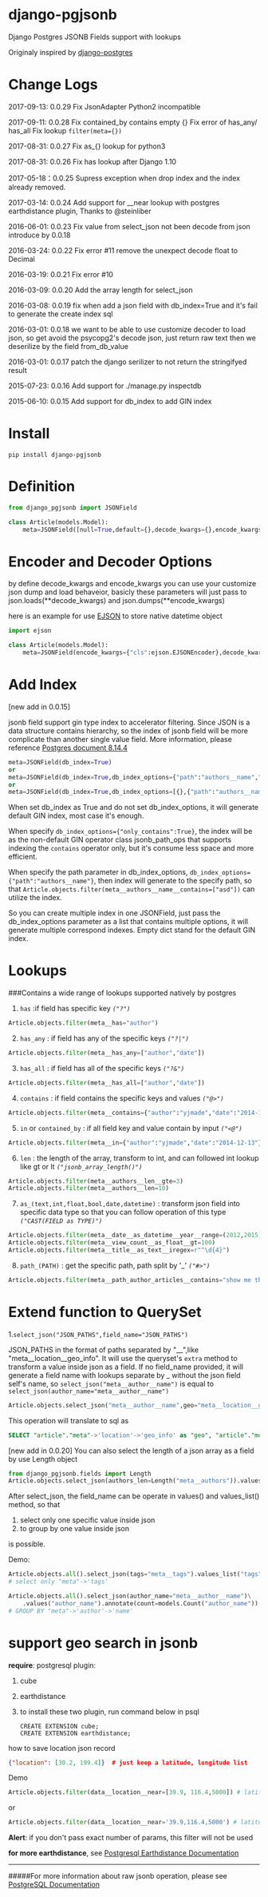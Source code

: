 # django-pgjsonb
Django Postgres JSONB Fields support with lookups

Originaly inspired by [django-postgres](https://bitbucket.org/schinckel/django-postgres/)


Change Logs
===========
2017-09-13: 0.0.29
    Fix JsonAdapter Python2 incompatible
    
2017-09-11: 0.0.28
    Fix contained_by contains empty {}
    Fix error of has_any/ has_all
    Fix lookup ```filter(meta={})```

2017-08-31: 0.0.27
    Fix as_{} lookup for python3

2017-08-31: 0.0.26
    Fix has lookup after Django 1.10

2017-05-18：0.0.25
    Supress exception when drop index and the index already removed.

2017-03-14: 0.0.24
    Add support for __near lookup with postgres earthdistance plugin, Thanks to @steinliber
    
2016-06-01: 0.0.23
	Fix value from select_json not been decode from json introduce by 0.0.18

2016-03-24: 0.0.22
	Fix error #11 remove the unexpect decode float to Decimal

2016-03-19: 0.0.21
	Fix error #10

2016-03-09: 0.0.20
	Add the array length for select_json

2016-03-08: 0.0.19
	fix when add a json field with db_index=True and it's fail to generate the create index sql

2016-03-01: 0.0.18
	we want to be able to use customize decoder to load json, so get avoid the psycopg2's decode json, just return raw text then we deserilize by the field from_db_value

2016-03-01: 0.0.17
	patch the django serilizer to not return the stringifyed result

2015-07-23: 0.0.16
	Add support for ./manage.py inspectdb

2015-06-10: 0.0.15
    Add support for db_index to add GIN index

Install
=======

`pip install django-pgjsonb`


Definition
===

```python
from django_pgjsonb import JSONField

class Article(models.Model):
	meta=JSONField([null=True,default={},decode_kwargs={},encode_kwargs={},db_index=False,db_index_options={}])
```


Encoder and Decoder Options
===
by define decode_kwargs and encode_kwargs you can use your customize json dump and load behaveior, basicly these parameters will just pass to json.loads(**decode_kwargs) and json.dumps(**encode_kwargs)

here is an example for use [EJSON](https://pypi.python.org/pypi/ejson) to store native datetime object

```python
import ejson

class Article(models.Model):
	meta=JSONField(encode_kwargs={"cls":ejson.EJSONEncoder},decode_kwargs={"cls":ejson.EJSONDecoder})
```


Add Index
=====
[new add in 0.0.15]

jsonb field support gin type index to accelerator filtering. Since JSON is a data structure contains hierarchy, so the index of jsonb field will be more complicate than another single value field. More information, please reference [Postgres document 8.14.4](http://www.postgresql.org/docs/9.4/static/datatype-json.html)

```python
meta=JSONField(db_index=True)
or
meta=JSONField(db_index=True,db_index_options={"path":"authors__name","only_contains":True})
or
meta=JSONField(db_index=True,db_index_options=[{},{"path":"authors__name","only_contains":True}])
```

When set db_index as True and do not set db_index_options, it will generate default GIN index, most case it's enough.

When specify ```db_index_options={"only_contains":True}```, the index will be as the non-default GIN operator class jsonb_path_ops that supports indexing the ```contains``` operator only, but it's consume less space and more efficient.

When specify the path parameter in db_index_options, ```db_index_options={"path":"authors__name"}```, then index will generate to the specify path, so that ```Article.objects.filter(meta__authors__name__contains=["asd"])``` can utilize the index.

So you can create multiple index in one JSONField, just pass the db_index_options parameter as a list that contains multiple options, it will generate multiple correspond indexes. Empty dict stand for the default GIN index.


Lookups
=======
###Contains a wide range of lookups supported natively by postgres

1. `has` :if field has specific key *`("?")`*

 ```python
 Article.objects.filter(meta__has="author")
 ```

2. `has_any` : if field has any of the specific keys *`("?|")`*

 ```python
 Article.objects.filter(meta__has_any=["author","date"])
 ```
3. `has_all` : if field has all of the specific keys *`("?&")`*

 ```python
 Article.objects.filter(meta__has_all=["author","date"])
 ```
4. `contains` : if field contains the specific keys and values *`("@>")`*
 ```python
 Article.objects.filter(meta__contains={"author":"yjmade","date":"2014-12-13"})
 ```

5. `in` or `contained_by` : if all field key and value  contain by input *`("<@")`*
 ```python
 Article.objects.filter(meta__in={"author":"yjmade","date":"2014-12-13"})
 ```

6. `len` : the length of the array, transform to int, and can followed int lookup like gt or lt *`("jsonb_array_length()")`*

 ```python
 Article.objects.filter(meta__authors__len__gte=3)
 Article.objects.filter(meta__authors__len=10)
 ```
7. `as_(text,int,float,bool,date,datetime)` : transform json field into specific data type so that you can follow operation of this type *`("CAST(FIELD as TYPE)")`*

 ```python
 Article.objects.filter(meta__date__as_datetime__year__range=(2012,2015))
 Article.objects.filter(meta__view_count__as_float__gt=100)
 Article.objects.filter(meta__title__as_text__iregex=r"^\d{4}")
 ```
8. `path_(PATH)` : get the specific path, path split by '_' *`("#>")`*

 ```python
 Article.objects.filter(meta__path_author_articles__contains="show me the money")
 ```


Extend function to QuerySet
========================
1.`select_json("JSON_PATHS",field_name="JSON_PATHS")`

JSON_PATHS in the format of paths separated by "__",like "meta__location__geo_info". It will use the queryset's `extra` method to transform a value inside json as a field.
If no field_name provided, it will generate a field name with lookups separate by _ without the json field self's name, so `select_json("meta__author__name")` is equal to `select_json(author_name="meta__author__name")`

```python
Article.objects.select_json("meta__author__name",geo="meta__location__geo_info")`
```

 This operation will translate to sql as

 ```sql
 SELECT "article"."meta"->'location'->'geo_info' as "geo", "article"."meta"->'author'->'name' as "author_name"
 ```

[new add in 0.0.20]
You can also select the length of a json array as a field by use Length object

```python
from django_pgjsonb.fields import Length
Article.objects.select_json(authors_len=Length("meta__authors")).values("authors_len")
```

  After select_json, the field_name can be operate in values() and values_list() method, so that

  1. select only one specific value inside json
  2. to group by one value inside json

is possible.

Demo:

```python
Article.objects.all().select_json(tags="meta__tags").values_list("tags")
# select only "meta"->'tags'

Article.objects.all().select_json(author_name="meta__author__name")\
	.values("author_name").annotate(count=models.Count("author_name"))
# GROUP BY "meta"->'author'->'name'
```




support geo search in jsonb
===========================

**require**: postgresql plugin: 

1. cube

2. earthdistance

3. to install these two plugin, run command below in psql

   ```
   CREATE EXTENSION cube;  
   CREATE EXTENSION earthdistance; 
   ```

how to save location  json record

```Json
{"location": [30.2, 199.4]}  # just keep a latitude, longitude list
```

Demo

```python
Article.objects.filter(data__location__near=[39.9, 116.4,5000]) # latitude，longitude，search range
```

or 

```python
Article.objects.filter(data__location__near='39.9,116.4,5000') # latitude，longitude, search range
```

**Alert**: if you don't pass exact number of params, this filter will not be used

**for more earthdistance**, see [Postgresql Earthdistance Documentation](https://www.postgresql.org/docs/8.3/static/earthdistance.html)

------------------------------------------------------------------------------------------------------------------


#####For more information about raw jsonb operation, please see [PostgreSQL Documentation](http://www.postgresql.org/docs/9.4/static/functions-json.html)